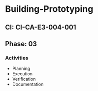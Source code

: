 # Building-Prototyping

## CI: CI-CA-E3-004-001
## Phase: 03

### Activities
- Planning
- Execution
- Verification
- Documentation
